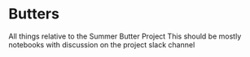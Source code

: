 # Butters
All things relative to the Summer Butter Project
This should be mostly notebooks with discussion on the project slack channel
